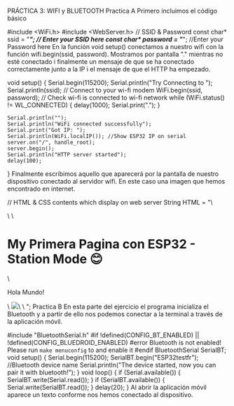PRÁCTICA 3: WIFI y BLUETOOTH
Practica A
Primero incluimos el código básico

#include <WiFi.h>
#include <WebServer.h>
// SSID & Password
const char* ssid = "*****"; // Enter your SSID here
const char* password = "*****"; //Enter your Password here
En la función void setup() conectamos a nuestro wifi con la función wifi.begin(ssid, password). Mostramos por pantalla "." mientras no esté conectado i finalmente un mensaje de que se ha conectado correctamente junto a la IP i el mensaje de que el HTTP ha empezado.

void setup()
{
    Serial.begin(115200);
    Serial.println("Try Connecting to ");
    Serial.println(ssid);
// Connect to your wi-fi modem
    WiFi.begin(ssid, password);
// Check wi-fi is connected to wi-fi network
    while (WiFi.status() != WL_CONNECTED)
    {
        delay(1000);
        Serial.print(".");
    }

    Serial.println("");
    Serial.println("WiFi connected successfully");
    Serial.print("Got IP: ");
    Serial.println(WiFi.localIP()); //Show ESP32 IP on serial
    server.on("/", handle_root);
    server.begin();
    Serial.println("HTTP server started");
    delay(100);
}
Finalmente escribimos aquello que aparecerá por la pantalla de nuestro dispositivo conectado al servidor wifi. En este caso una imagen que hemos encontrado en internet.

// HTML & CSS contents which display on web server
String HTML = "<!DOCTYPE html>\
<html>\
<body>\
<h1>My Primera Pagina con ESP32 - Station Mode &#128522;</h1>\
<p> Hola Mundo!</p>\
<img src='https://upload.wikimedia.org/wikipedia/commons/thumb/0/0f/Grosser_Panda.JPG/640px-Grosser_Panda.JPG'/>\
</body>\
</html>";
Practica B
En esta parte del ejercicio el programa inicializa el Bluetooth y a partir de ello nos podemos conectar a la terminal a través de la aplicación móvil.

#include "BluetoothSerial.h"
#if !defined(CONFIG_BT_ENABLED) || !defined(CONFIG_BLUEDROID_ENABLED)
#error Bluetooth is not enabled! Please run `make menuconfig` to and enable it
#endif
BluetoothSerial SerialBT;
void setup() {
Serial.begin(115200);
SerialBT.begin("ESP32testfr"); //Bluetooth device name
Serial.println("The device started, now you can pair it with bluetooth!");
}
void loop() {
if (Serial.available()) {
SerialBT.write(Serial.read());
}
if (SerialBT.available()) {
Serial.write(SerialBT.read());
}
delay(20);
}
Al abrir la aplicación móvil aparece un texto conforme nos hemos conectado al dispositivo.
